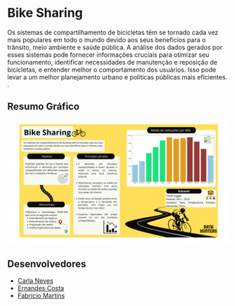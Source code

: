 # Bike Sharing

Os sistemas de compartilhamento de bicicletas têm se tornado cada vez mais populares em todo o mundo devido aos seus benefícios para o trânsito, meio ambiente e saúde pública. A análise dos dados gerados por esses sistemas pode fornecer informações cruciais para otimizar seu funcionamento, identificar necessidades de manutenção e reposição de bicicletas, e entender melhor o comportamento dos usuários. Isso pode levar a um melhor planejamento urbano e políticas públicas mais eficientes.
.

## Resumo Gráfico
![Graphical Abstract](graphical_abstract/bike_sharing.png)

## Desenvolvedores
 - [Carla Neves](https://github.com/adiosCarla)
 - [Ernandes Costa](https://github.com/ernandes0)
 - [Fabrício Martins](https://github.com/FabricioMartinsss)
